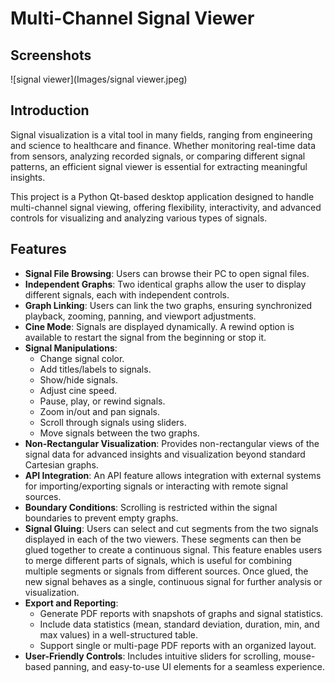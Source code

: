 # Multi-Channel Signal Viewer
## Screenshots
![signal viewer](Images/signal viewer.jpeg)


## Introduction
Signal visualization is a vital tool in many fields, ranging from engineering and science to healthcare and finance. Whether monitoring real-time data from sensors, analyzing recorded signals, or comparing different signal patterns, an efficient signal viewer is essential for extracting meaningful insights.

This project is a Python Qt-based desktop application designed to handle multi-channel signal viewing, offering flexibility, interactivity, and advanced controls for visualizing and analyzing various types of signals.
## Features
- **Signal File Browsing**: Users can browse their PC to open signal files.
- **Independent Graphs**: Two identical graphs allow the user to display different signals, each with independent controls.
- **Graph Linking**: Users can link the two graphs, ensuring synchronized playback, zooming, panning, and viewport adjustments.
- **Cine Mode**: Signals are displayed dynamically. A rewind option is available to restart the signal from the beginning or stop it.
- **Signal Manipulations**:
  - Change signal color.
  - Add titles/labels to signals.
  - Show/hide signals.
  - Adjust cine speed.
  - Pause, play, or rewind signals.
  - Zoom in/out and pan signals.
  - Scroll through signals using sliders.
  - Move signals between the two graphs.
- **Non-Rectangular Visualization**: Provides non-rectangular views of the signal data for advanced insights and visualization beyond standard Cartesian graphs.
- **API Integration**: An API feature allows integration with external systems for importing/exporting signals or interacting with remote signal sources.
- **Boundary Conditions**: Scrolling is restricted within the signal boundaries to prevent empty graphs.
- **Signal Gluing**: Users can select and cut segments from the two signals displayed in each of the two viewers. These segments can then be glued together to create a continuous signal. This feature enables users to merge different parts of signals, which is useful for combining multiple segments or signals from different sources. Once glued, the new signal behaves as a single, continuous signal for further analysis or visualization.
- **Export and Reporting**:
  - Generate PDF reports with snapshots of graphs and signal statistics.
  - Include data statistics (mean, standard deviation, duration, min, and max values) in a well-structured table.
  - Support single or multi-page PDF reports with an organized layout.
- **User-Friendly Controls**: Includes intuitive sliders for scrolling, mouse-based panning, and easy-to-use UI elements for a seamless experience.


